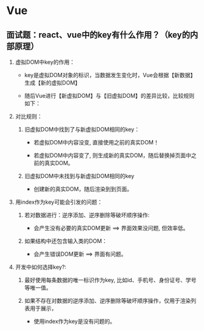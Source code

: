 # Vue

## 面试题：react、vue中的key有什么作用？（key的内部原理）

1. 虚拟DOM中key的作用：

    - key是虚拟DOM对象的标识，当数据发生变化时，Vue会根据【新数据】生成【新的虚拟DOM】

    - 随后Vue进行【新虚拟DOM】与【旧虚拟DOM】的差异比较，比较规则如下：

2. 对比规则：

    1. 旧虚拟DOM中找到了与新虚拟DOM相同的key：

        - 若虚拟DOM中内容没变, 直接使用之前的真实DOM！

        - 若虚拟DOM中内容变了, 则生成新的真实DOM，随后替换掉页面中之前的真实DOM。

    2. 旧虚拟DOM中未找到与新虚拟DOM相同的key

        - 创建新的真实DOM，随后渲染到到页面。

3. 用index作为key可能会引发的问题：

    1. 若对数据进行：逆序添加、逆序删除等破坏顺序操作:

        - 会产生没有必要的真实DOM更新 ==> 界面效果没问题, 但效率低。

    1. 如果结构中还包含输入类的DOM：

        - 会产生错误DOM更新 ==> 界面有问题。

4. 开发中如何选择key?:

    1. 最好使用每条数据的唯一标识作为key, 比如id、手机号、身份证号、学号等唯一值。

    2. 如果不存在对数据的逆序添加、逆序删除等破坏顺序操作，仅用于渲染列表用于展示，

        - 使用index作为key是没有问题的。

